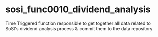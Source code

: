 # sosi_func0010_dividend_analysis
Time Triggered function responsible to get together all data related to SoSI's dividend analysis process &amp; commit them to the data repository
